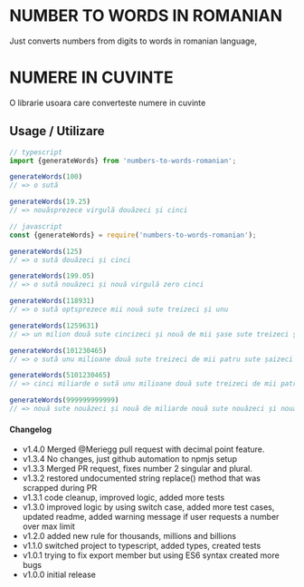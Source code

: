 
# NUMBER TO WORDS IN ROMANIAN
Just converts numbers from digits to words in romanian language,

# NUMERE IN CUVINTE
O librarie usoara care converteste numere in cuvinte

## Usage / Utilizare

```ts
// typescript
import {generateWords} from 'numbers-to-words-romanian';

generateWords(100)
// => o sută

generateWords(19.25)
// => nouăsprezece virgulă douăzeci și cinci
```

```js
// javascript
const {generateWords} = require('numbers-to-words-romanian');

generateWords(125)
// => o sută douăzeci și cinci

generateWords(199.05)
// => o sută nouăzeci și nouă virgulă zero cinci

generateWords(118931)
// => o sută optsprezece mii nouă sute treizeci și unu

generateWords(1259631)
// => un milion două sute cincizeci și nouă de mii șase sute treizeci și unu

generateWords(101230465)
// => o sută unu milioane două sute treizeci de mii patru sute șaizeci și cinci

generateWords(5101230465)
// => cinci miliarde o sută unu milioane două sute treizeci de mii patru sute șaizeci și cinci

generateWords(999999999999)
// => nouă sute nouăzeci și nouă de miliarde nouă sute nouăzeci și nouă de milioane nouă sute nouăzeci și nouă de mii nouă sute nouăzeci și nouă

```

#### Changelog
- v1.4.0 Merged @Meriegg pull request with decimal point feature.
- v1.3.4 No changes, just github automation to npmjs setup 
- v1.3.3 Merged PR request, fixes number 2 singular and plural. 
- v1.3.2 restored undocumented string replace() method that was scrapped during PR
- v1.3.1 code cleanup, improved logic, added more tests
- v1.3.0 improved logic by using switch case, added more test cases, updated readme, added warning message if user requests a number over max limit
- v1.2.0 added new rule for thousands, millions and billions
- v1.1.0 switched project to typescript, added types, created tests
- v1.0.1 trying to fix export member but using ES6 syntax created more bugs
- v1.0.0 initial release 
